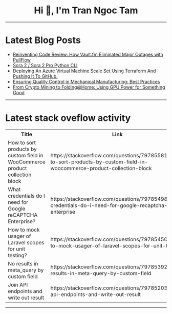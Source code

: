 <h1 align="center">Hi 👋, I'm Tran Ngoc Tam</h1>

---

# Latest Blog Posts 
<!-- BLOG-POST-LIST:START -->
- [Reinventing Code Review: How Vault.fm Eliminated Major Outages with PullFlow](https://dev.to/pullflow/reinventing-code-review-how-vaultfm-eliminated-major-outages-with-pullflow-24mf)
- [Sora 2 / Sora 2 Pro Python CLI](https://dev.to/abdibrokhim/sora-2-sora-2-pro-python-cli-4iim)
- [Deploying An Azure Virtual Machine Scale Set Using Terraform And Pushing It To GitHub.](https://dev.to/nelson_akpa01/deploying-an-azure-virtual-machine-scale-set-using-terraform-and-pushing-it-to-github-2kh4)
- [Ensuring Quality Control in Mechanical Manufacturing: Best Practices](https://dev.to/ayesha-diaz/ensuring-quality-control-in-mechanical-manufacturing-best-practices-23hn)
- [From Crypto Mining to Folding@Home: Using GPU Power for Something Good](https://dev.to/michal_cichon/from-crypto-mining-to-foldinghome-using-gpu-power-for-something-good-3321)
<!-- BLOG-POST-LIST:END -->

---

# Latest stack oveflow activity
<table>
  <tr><th>Title</th><th>Link</th></tr>
  <!-- STACKOVERFLOW:START --><tr><td>How to sort products by custom field in WooCommerce product collection block</td><td>https://stackoverflow.com/questions/79785581/how-to-sort-products-by-custom-field-in-woocommerce-product-collection-block</td></tr><tr><td>What credentials do I need for Google reCAPTCHA Enterprise?</td><td>https://stackoverflow.com/questions/79785498/what-credentials-do-i-need-for-google-recaptcha-enterprise</td></tr><tr><td>How to mock usager of Laravel scopes for unit testing?</td><td>https://stackoverflow.com/questions/79785450/how-to-mock-usager-of-laravel-scopes-for-unit-testing</td></tr><tr><td>No results in meta_query by custom field</td><td>https://stackoverflow.com/questions/79785392/no-results-in-meta-query-by-custom-field</td></tr><tr><td>Join API endpoints and write out result</td><td>https://stackoverflow.com/questions/79785203/join-api-endpoints-and-write-out-result</td></tr><!-- STACKOVERFLOW:END -->
</table>

---


